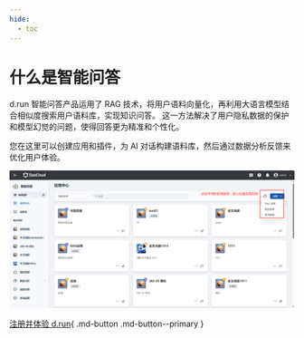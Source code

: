 ```yaml
---
hide:
  - toc
---
```


# 什么是智能问答

d.run 智能问答产品运用了 RAG 技术，将用户语料向量化，再利用大语言模型结合相似度搜索用户语料库，实现知识问答。
这一方法解决了用户隐私数据的保护和模型幻觉的问题，使得回答更为精准和个性化。

您在这里可以创建应用和插件，为 AI 对话构建语料库，然后通过数据分析反馈来优化用户体验。

![应用中心](./images/app-center.jpg)

[注册并体验 d.run](https://console.d.run/){ .md-button .md-button--primary }
